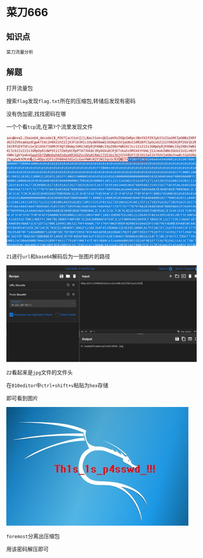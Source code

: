 # 菜刀666

## 知识点

`菜刀流量分析`

## 解题

打开流量包

搜索`flag`发现`flag.txt`所在的压缩包,转储后发现有密码

没有伪加密,找找密码在哪

一个个看`tcp`流,在第`7`个流里发现文件

![](./img/26-1.png)

`Z1`进行`url`和`base64`解码后为一张图片的路径

![](./img/26-2.png)

`Z2`看起来是`jpg`文件的文件头

在`010editor`中`ctrl+shift+v`粘贴为`hex`存储

即可看到图片

![](./img/26-3.png)

`foremost`分离出压缩包

用该密码解压即可